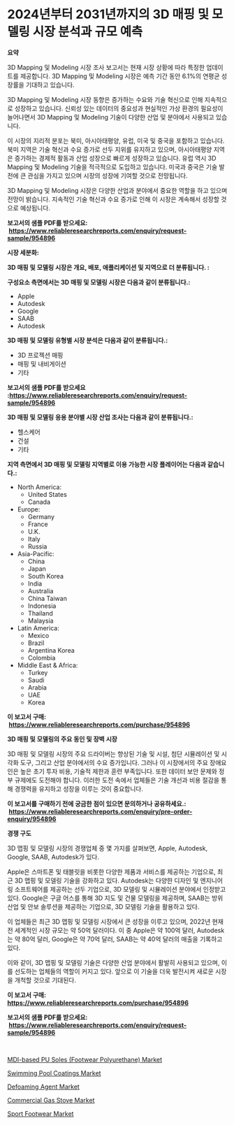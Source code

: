 <p><h1>2024년부터 2031년까지의 3D 매핑 및 모델링 시장 분석과 규모 예측</h1></p><p><strong>요약</strong></p>
<p><p>3D Mapping 및 Modeling 시장 조사 보고서는 현재 시장 상황에 따라 특정한 업데이트를 제공합니다. 3D Mapping 및 Modeling 시장은 예측 기간 동안 6.1%의 연평균 성장률을 기대하고 있습니다.</p><p>3D Mapping 및 Modeling 시장 동향은 증가하는 수요와 기술 혁신으로 인해 지속적으로 성장하고 있습니다. 신뢰성 있는 데이터의 중요성과 현실적인 가상 환경의 필요성이 늘어나면서 3D Mapping 및 Modeling 기술이 다양한 산업 및 분야에서 사용되고 있습니다.</p><p>이 시장의 지리적 분포는 북미, 아시아태평양, 유럽, 미국 및 중국을 포함하고 있습니다. 북미 지역은 기술 혁신과 수요 증가로 선두 지위를 유지하고 있으며, 아시아태평양 지역은 증가하는 경제적 활동과 산업 성장으로 빠르게 성장하고 있습니다. 유럽 역시 3D Mapping 및 Modeling 기술을 적극적으로 도입하고 있습니다. 미국과 중국은 기술 발전에 큰 관심을 가지고 있으며 시장의 성장에 기여할 것으로 전망됩니다.</p><p>3D Mapping 및 Modeling 시장은 다양한 산업과 분야에서 중요한 역할을 하고 있으며 전망이 밝습니다. 지속적인 기술 혁신과 수요 증가로 인해 이 시장은 계속해서 성장할 것으로 예상됩니다.</p></p>
<p><strong>보고서의 샘플 PDF를 받으세요: &nbsp;<a href="https://www.reliableresearchreports.com/enquiry/request-sample/954896">https://www.reliableresearchreports.com/enquiry/request-sample/954896</a></strong></p>
<p><strong>시장 세분화:</strong></p>
<p><strong> 3D 매핑 및 모델링 시장은 개요, 배포, 애플리케이션 및 지역으로 더 분류됩니다. :</strong></p>
<p><strong>구성요소 측면에서는 3D 매핑 및 모델링 시장은 다음과 같이 분류됩니다.:</strong></p>
<p><ul><li>Apple</li><li>Autodesk</li><li>Google</li><li>SAAB</li><li>Autodesk</li></ul></p>
<p><strong> 3D 매핑 및 모델링 유형별 시장 분석은 다음과 같이 분류됩니다.:</strong></p>
<p><ul><li>3D 프로젝션 매핑</li><li>매핑 및 내비게이션</li><li>기타</li></ul></p>
<p><strong>보고서의 샘플 PDF를 받으세요 :<a href="https://www.reliableresearchreports.com/enquiry/request-sample/954896">https://www.reliableresearchreports.com/enquiry/request-sample/954896</a></strong></p>
<p><strong> 3D 매핑 및 모델링 응용 분야별 시장 산업 조사는 다음과 같이 분류됩니다.:</strong></p>
<p><ul><li>헬스케어</li><li>건설</li><li>기타</li></ul></p>
<p><strong>지역 측면에서 3D 매핑 및 모델링 지역별로 이용 가능한 시장 플레이어는 다음과 같습니다.:</strong></p>
<p><ul>
    <li>
        North America:
        <ul>
            <li>United States</li>
            <li>Canada</li>
        </ul>
    </li>
    <li>
        Europe:
        <ul>
            <li>Germany</li>
            <li>France</li>
            <li>U.K.</li>
            <li>Italy</li>
            <li>Russia</li>
        </ul>
    </li>
    <li>
        Asia-Pacific:
        <ul>
            <li>China</li>
            <li>Japan</li>
            <li>South Korea</li>
            <li>India</li>
            <li>Australia</li>
            <li>China Taiwan</li>
            <li>Indonesia</li>
            <li>Thailand</li>
            <li>Malaysia</li>
        </ul>
    </li>
    <li>
        Latin America:
        <ul>
            <li>Mexico</li>
            <li>Brazil</li>
            <li>Argentina Korea</li>
            <li>Colombia</li>
        </ul>
    </li>
    <li>
        Middle East & Africa:
        <ul>
            <li>Turkey</li>
            <li>Saudi</li>
            <li>Arabia</li>
            <li>UAE</li>
            <li>Korea</li>
        </ul>
    </li>
    </ul></p>
<p><strong>이 보고서 구매: &nbsp;<a href="https://www.reliableresearchreports.com/purchase/954896">https://www.reliableresearchreports.com/purchase/954896</a></strong></p>
<p><strong>3D 매핑 및 모델링의 주요 동인 및 장벽 시장</strong></p>
<p><p>3D 매핑 및 모델링 시장의 주요 드라이버는 향상된 기술 및 시설, 첨단 시뮬레이션 및 시각화 도구, 그리고 산업 분야에서의 수요 증가입니다. 그러나 이 시장에서의 주요 장애요인은 높은 초기 투자 비용, 기술적 제한과 훈련 부족입니다. 또한 데이터 보안 문제와 정부 규제에도 도전해야 합니다. 이러한 도전 속에서 업체들은 기술 개선과 비용 절감을 통해 경쟁력을 유지하고 성장을 이루는 것이 중요합니다.</p></p>
<p><strong>이 보고서를 구매하기 전에 궁금한 점이 있으면 문의하거나 공유하세요.: &nbsp;<a href="https://www.reliableresearchreports.com/enquiry/pre-order-enquiry/954896">https://www.reliableresearchreports.com/enquiry/pre-order-enquiry/954896</a></strong></p>
<p><strong>경쟁 구도</strong></p>
<p><p>3D 맵핑 및 모델링 시장의 경쟁업체 중 몇 가지를 살펴보면, Apple, Autodesk, Google, SAAB, Autodesk가 있다. </p><p>Apple은 스마트폰 및 태블릿을 비롯한 다양한 제품과 서비스를 제공하는 기업으로, 최근 3D 맵핑 및 모델링 기술을 강화하고 있다. Autodesk는 다양한 디자인 및 엔지니어링 소프트웨어를 제공하는 선두 기업으로, 3D 모델링 및 시뮬레이션 분야에서 인정받고 있다. Google은 구글 어스를 통해 3D 지도 및 건물 모델링을 제공하며, SAAB는 방위산업 및 안보 솔루션을 제공하는 기업으로, 3D 모델링 기술을 활용하고 있다.</p><p>이 업체들은 최근 3D 맵핑 및 모델링 시장에서 큰 성장을 이루고 있으며, 2022년 현재 전 세계적인 시장 규모는 약 50억 달러이다. 이 중 Apple은 약 100억 달러, Autodesk는 약 80억 달러, Google은 약 70억 달러, SAAB는 약 40억 달러의 매출을 기록하고 있다.</p><p>이와 같이, 3D 맵핑 및 모델링 기술은 다양한 산업 분야에서 활발히 사용되고 있으며, 이를 선도하는 업체들의 역할이 커지고 있다. 앞으로 이 기술을 더욱 발전시켜 새로운 시장을 개척할 것으로 기대된다.</p></p>
<p><strong>이 보고서 구매: &nbsp; <a href="https://www.reliableresearchreports.com/purchase/954896">https://www.reliableresearchreports.com/purchase/954896</a></strong></p>
<p><strong>보고서의 샘플 PDF를 받으세요: &nbsp;<a href="https://www.reliableresearchreports.com/enquiry/request-sample/954896">https://www.reliableresearchreports.com/enquiry/request-sample/954896</a></strong><strong></strong></p>
<p>&nbsp;</p>
<p><p><a href="https://three-jumbo-f6d.notion.site/MDI-based-PU-Soles-Footwear-Polyurethane-Market-Size-and-Growth-Market-Segmentation-Regional-and-6e8ab8c0174641ff8750e9621bf416bd">MDI-based PU Soles (Footwear Polyurethane) Market</a></p><p><a href="https://github.com/globismark/Market-Research-Report-List-2/blob/main/swimming-pool-coatings-market.md">Swimming Pool Coatings Market</a></p><p><a href="https://iodized-pantydraco-05c.notion.site/Defoaming-Agent-Market-Research-Report-Reveals-The-Latest-Trends-And-Opportunities-of-this-Market-fo-f7613226e09e408cb72bf39f27ac4b61">Defoaming Agent Market</a></p><p><a href="https://view.publitas.com/reportprime-1/commercial-gas-stove-market-size-evaluating-its-market-trends-growth-and-projections-2024-2031/">Commercial Gas Stove Market</a></p><p><a href="https://view.publitas.com/reportprime-1/insights-into-sport-footwear-market-size-analysing-market-share-trends-and-growth-from-2024-to-2031/">Sport Footwear Market</a></p></p>
